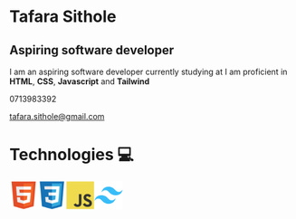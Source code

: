 # Tafara Sithole 


## Aspiring software developer 

I am an aspiring software developer currently studying at 
I am proficient in **HTML**, **CSS**, **Javascript** and **Tailwind**

   0713983392

   tafara.sithole@gmail.com


# Technologies 💻 

<img src="https://github.com/devicons/devicon/blob/master/icons/html5/html5-original.svg" alt="HTML Logo" width="50" height="50"/><img src="https://github.com/devicons/devicon/blob/master/icons/css3/css3-original.svg" alt="CSS Logo" width="50" height="50"/><img src="https://github.com/devicons/devicon/blob/master/icons/javascript/javascript-original.svg" alt="Javascript Logo" width="50" height="50"/><img src="https://github.com/devicons/devicon/blob/master/icons/tailwindcss/tailwindcss-original.svg" alt="Tailwind Logo" width="50" height="50"/>





   


<!--
**Taf-s/Taf-s** is a ✨ _special_ ✨ repository because its `README.md` (this file) appears on your GitHub profile.

Here are some ideas to get you started:

- 🔭 I’m currently working on ...
- 🌱 I’m currently learning ...
- 👯 I’m looking to collaborate on ...
- 🤔 I’m looking for help with ...
- 💬 Ask me about ...
- 📫 How to reach me: ...
- 😄 Pronouns: ...
- ⚡ Fun fact: ...
-->
